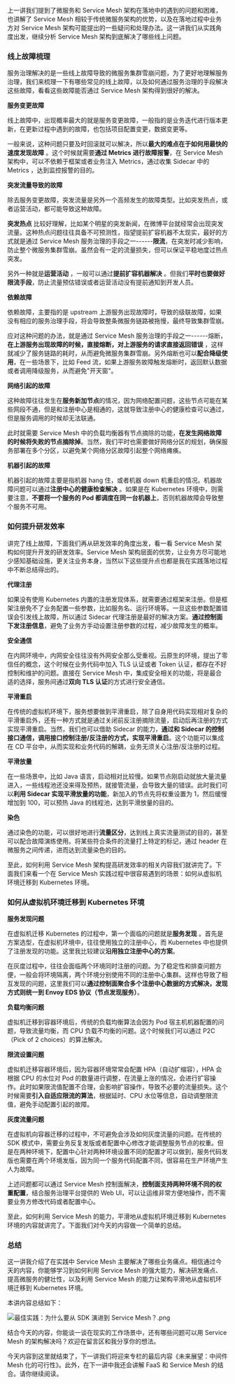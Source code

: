 上一讲我们提到了微服务和 Service Mesh 架构在落地中的遇到的问题和困难，也讲解了 Service Mesh 相较于传统微服务架构的优势，以及在落地过程中业务方对 Service Mesh 架构可能提出的一些疑问和处理办法。这一讲我们从实践角度出发，继续分析 Service Mesh 架构到底解决了哪些线上问题。

### 线上故障梳理

服务治理解决的是一些线上故障导致的微服务集群雪崩问题，为了更好地理解服务治理，我们来梳理一下有哪些常见的线上故障，以及如何通过服务治理的手段解决这些故障，看看这些故障能否通过 Service Mesh 架构得到很好的解决。

**服务变更故障**

线上故障中，出现概率最大的就是服务变更故障，一般指的是业务迭代进行版本更新，在更新过程中遇到的故障，也包括项目配置变更，数据变更等。

一般来说，这种问题只要及时回滚就可以解决，所以**最大的难点在于如何用最快的速度发现故障** 。这个时候就需要**通过 Metrics 进行故障报警**，在 Service Mesh 架构中，可以不依赖于框架或者业务注入 Metrics，通过收集 Sidecar 中的 Metrics ，达到监控报警的目的。

**突发流量导致的故障**

除去服务变更故障，突发流量是另外一个高频发生的故障类型。比如突发热点，或者运营活动，都可能导致这种故障。

**突发热点** 比较好理解，比如某个明星的突发新闻，在微博平台就经常会出现突发流量。这种热点问题往往具备不可预测性，指望提前扩容机器不太现实，最好的方式就是通过 Service Mesh 服务治理的手段之一------**限流**，在突发时减少影响，防止整个微服务集群雪崩。虽然会有一定的流量损失，但可以保证平稳地度过热点突发。

另外一种就是**运营活动** ，一般可以通过**提前扩容机器解决** 。但我们**平时也要做好限流手段**，防止流量预估错误或者运营活动没有提前通知到开发人员。

**依赖故障**

依赖故障，主要指的是 upstream 上游服务出现故障时，导致的级联故障，如果没有相应的服务治理手段，将会导致整条微服务链路被拖慢，最终导致集群雪崩。

应对这种问题的办法，就是通过 Service Mesh 服务治理的手段之一------熔断，**在上游服务出现故障的时候，直接熔断，对上游服务的请求直接返回错误** ，这样就减少了服务链路的耗时，从而避免微服务集群雪崩。另外熔断也可以**配合降级使用**，在一些场景下，比如 Feed 流，如果上游服务故障触发熔断时，返回默认数据或者调用降级服务，从而避免"开天窗"。

**网络引起的故障**

这种故障往往发生在**服务新加节点**的情况，因为网络配置问题，这些节点可能在某些网段不通，但是和注册中心是相通的，这就导致注册中心的健康检查可以通过，但是服务调用的时候却无法联通。

此时就需要 Service Mesh 中的负载均衡器有节点摘除的功能，**在发生网络故障的时候将失败的节点摘除掉**。当然，我们平时也需要做好网络分区的规划，确保服务部署在多个分区，以避免某个网络分区故障引起整个网络瘫痪。

**机器引起的故障**

机器引起的故障主要是指机器 hang 住，或者机器 down 机重启的情况。机器故障问题可以通过**注册中心的健康检查解决** 。如果是在 Kubernetes 环境中，则需要注意，**不要将一个服务的 Pod 都调度在同一台机器上**，否则机器故障会导致整个服务不可用。

### 如何提升研发效率

讲完了线上故障，下面我们再从研发效率的角度出发，看一看 Service Mesh 架构如何提升开发的研发效率。Service Mesh 架构层面的优势，让业务方尽可能地少感知基础设施，更关注业务本身，当然以下这些提升点也都是我在实践落地过程中不断总结得出的。

**代理注册**

如果没有使用 Kubernetes 内置的注册发现体系，就需要通过框架来注册。但是框架注册免不了业务配置一些参数，比如服务名、运行环境等。一旦这些参数配置错误会引发线上故障，所以通过 Sidecar 代理注册是最好的解决方案。**通过控制面下发注册信息**，避免了业务方手动设置注册参数的过程，减少故障发生的概率。

**安全通信**

在内网环境中，内网安全往往没有外网安全那么受重视。云原生的环境，提出了零信任的概念，这个时候在业务代码中加入 TLS 认证或者 Token 认证，都存在不好控制和维护的问题。直接在 Service Mesh 中，集成安全相关的功能，将是最合适的选择，服务间通过**双向 TLS 认证**的方式进行安全通信。

**平滑重启**

在传统的虚拟机环境下，服务想要做到平滑重启，除了自身用代码实现相对复杂的平滑重启外，还有一种方式就是通过关闭前反注册摘除流量，启动后再注册的方式实现平滑重启。当然，我们也可以借助 Sidecar 的能力，**通过和 Sidecar 的控制接口通信，调用接口控制注册/反注册的方式，实现平滑重启**。这个功能可以集成在 CD 平台中，从而实现和业务代码的解耦，业务无须关心注册/反注册的过程。

**平滑放量**

在一些场景中，比如 Java 语言，启动相对比较慢。如果节点刚启动就放大量流量进入，一些线程池还没来得及预热，就接管流量，会导致大量的错误。此时我们可以**利用 Sidecar 实现平滑放量的功能**，新加入的节点先将权重设置为 1，然后缓慢增加到 100，可以预热 Java 的线程池，达到平滑放量的目的。

**染色**

通过染色的功能，可以很好地进行**流量区分**，达到线上真实流量测试的目的，甚至可以配合故障演练使用。将某些符合条件的流量打上特定的标记，通过 header 在微服务之间传递，进而达到流量染色的目的。

至此，如何利用 Service Mesh 架构提高研发效率的相关内容我们就讲完了。下面我们来看一个在 Service Mesh 实践过程中很容易遇到的场景：如何从虚拟机环境迁移到 Kubernetes 环境。

### 如何从虚拟机环境迁移到 Kubernetes 环境

**服务发现问题**

在虚拟机迁移 Kubernetes 的过程中，第一个面临的问题就是**服务发现** 。首先是方案选型，在虚拟机环境中，往往使用独立的注册中心，而 Kubernetes 中也提供了注册发现的功能。这里我比较建议**沿用独立注册中心的方案**。

在灰度过程中，往往会面临两个环境同时注册的问题。为了稳定性和排查问题方便，一般会将环境隔离，两个环境分别使用不同的注册中心集群。这样也导致了相互发现的问题，这里我们可以**通过控制面聚合多个注册中心数据的方式解决，发现方式则统一到 Envoy EDS 协议（节点发现服务）**。

**负载均衡问题**

虚拟机迁移到容器环境后，传统的负载均衡算法会因为 Pod 宿主机机器配置的问题，导致流量均衡，而 CPU 负载不均衡的问题。这个时候我们可以通过 P2C（Pick of 2 choices）的算法解决。

**限流设置问题**

虚拟机迁移容器环境后，因为容器环境常常会配置 HPA（自动扩缩容），HPA 会根据 CPU 的水位对 Pod 的数量进行调整，在流量上涨的情况，会进行扩容操作。此时如果限流值配置不合理，会影响扩容操作，导致不必要的流量损失。这个时候需要**引入自适应限流的算法**，根据延时、CPU 水位等信息，自动调整限流值，避免手动配置引起的故障。

**灰度流量问题**

在虚拟机向容器迁移的过程中，不可避免会涉及如何灰度流量的问题。在传统的 SDK 模式中，需要业务反复发版或者配置中心修改才能调整服务节点的权重。但是在两种环境下，配置中心针对两种环境设置不同的配置才可以做到，服务代码发版也需要在两个环境发版，因为同一个服务代码配置不同，很容易在生产环境产生人为故障。

上述问题都可以通过 Service Mesh 控制面解决，**控制面支持两种环境不同的权重配置**，结合服务治理平台提供的 Web UI，可以让运维非常方便地操作，而不需要业务方修改代码或者配置中心。

至此，如何利用 Service Mesh 的能力，平滑地从虚拟机环境迁移到 Kubernetes 环境的内容就讲完了。下面我们对今天的内容做一个简单的总结。

### 总结

这一讲我介绍了在实践中 Service Mesh 主要解决了哪些业务痛点。相信通过今天的内容，你能够学习到如何利用 Service Mesh 的强大能力，解决研发痛点、提高微服务的健壮性，以及利用 Service Mesh 的能力让架构平滑地从虚拟机环境迁移到 Kubernetes 环境。

本讲内容总结如下：

![最佳实践：为什么要从 SDK 演进到 Service Mesh？.png](https://s0.lgstatic.com/i/image6/M00/13/54/CioPOWBCBymAbElLAAHzHabcr4w419.png)

结合今天的内容，你能谈一谈在现实的工作场景中，还有哪些问题可以用 Service Mesh 的架构解决吗？欢迎在留言区和我分享你的想法。

今天内容到这里就结束了，下一讲我们将迎来专栏的最后内容《未来展望：中间件 Mesh 化的可行性》。此外，在下一讲中我还会讲解 FaaS 和 Service Mesh 的结合。请你继续阅读。
